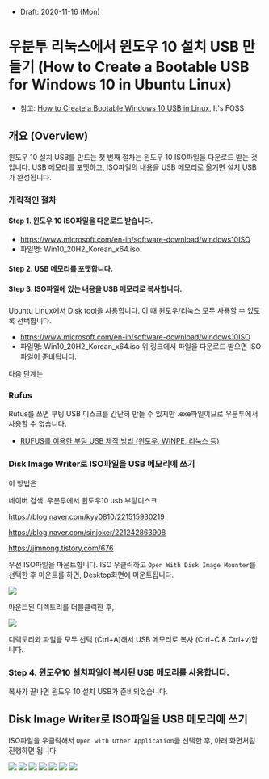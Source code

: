 * Draft: 2020-11-16 (Mon)

# 우분투 리눅스에서 윈도우 10 설치 USB 만들기 (How to Create a Bootable USB for Windows 10 in Ubuntu Linux)
* 참고: [How to Create a Bootable Windows 10 USB in Linux](https://itsfoss.com/bootable-windows-usb-linux/), It's FOSS

## 개요 (Overview)
윈도우 10 설치 USB를 만드는 첫 번째 절차는 윈도우 10 ISO파일을 다운로드 받는 것입니다. USB 메모리를 포맷하고, ISO파일의 내용을 USB 메모리로 옮기면 설치 USB가 완성됩니다.

### 개략적인 절차
#### Step 1. 윈도우 10 ISO파일을 다운로드 받습니다.
* https://www.microsoft.com/en-in/software-download/windows10ISO
* 파일명: Win10_20H2_Korean_x64.iso
#### Step 2. USB 메모리를 포맷합니다.
#### Step 3. ISO파일에 있는 내용을 USB 메모리로 복사합니다.

### 
Ubuntu Linux에서 Disk tool을 사용합니다. 이 때 윈도우/리눅스 모두 사용할 수 있도록 선택합니다.




* https://www.microsoft.com/en-in/software-download/windows10ISO
* 파일명: Win10_20H2_Korean_x64.iso
위 링크에서 파일을 다운로드 받으면 ISO파일이 준비됩니다.

다음 단계는 

### Rufus
Rufus를 쓰면 부팅 USB 디스크를 간단히 만들 수 있지만 .exe파일이므로 우분투에서 사용할 수 없습니다.
* [RUFUS를 이용한 부팅 USB 제작 방법 (윈도우, WINPE, 리눅스 등)](http://korean-daeddo.blogspot.com/2016/01/rufus-usb-winpe.html)

### Disk Image Writer로 ISO파일을 USB 메모리에 쓰기
이 방법은 


네이버 검색: 우분투에서 윈도우10 usb 부팅디스크

https://blog.naver.com/kyy0810/221515930219

https://blog.naver.com/sinjoker/221242863908

https://jimnong.tistory.com/676



우선 ISO파일을 마운트합니다. ISO 우클릭하고 `Open With Disk Image Mounter`를 선택한 후 마운트를 하면, Desktop화면에 마운트됩니다.

<img src='images/ubuntu_linux-win10_iso_mounted.png'>

마운트된 디렉토리를 더블클릭한 후,

<img src='images/ubuntu_linux-win10_iso-directories_and_files.png'>

디렉토리와 파일을 모두 선택 (Ctrl+A)해서 USB 메모리로 복사 (Ctrl+C & Ctrl+v)합니다.

### Step 4. 윈도우10 설치파일이 복사된 USB 메모리를 사용합니다.
복사가 끝나면 윈도우 10 설치 USB가 준비되었습니다.


## Disk Image Writer로 ISO파일을 USB 메모리에 쓰기
ISO파일을 우클릭해서 `Open with Other Application`을 선택한 후, 아래 화면처럼 진행하면 됩니다.

<img src='images/ubuntu_linux-disk_image_writer.png'>

<img src='images/ubuntu_linux-disk_image_writer-restore_disk_image.png'>

<img src='images/ubuntu_linux-disk_image_writer-restore_disk_image-destination_selected.png'>

<img src='images/ubuntu_linux-disk_image_writer-restore_disk_image-destination_selected-are_you_sure.png'>

<img src='images/ubuntu_linux-disk_image_writer-restore_disk_image-destination_selected-are_you_sure-restore.png'>

<img src='images/ubuntu_linux-disk_image_writer-restore_disk_image-destination_selected-are_you_sure-restore-completed.png'>

<img src='images/ubuntu_linux-disk_image_writer-win10_image_mounted.png'>
